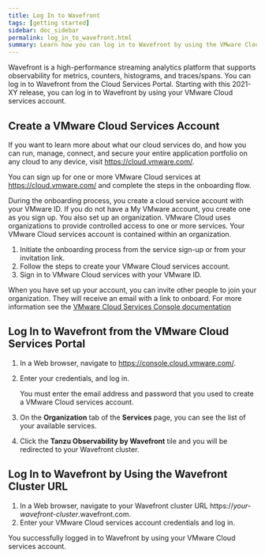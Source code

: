 ```yaml
---
title: Log In to Wavefront
tags: [getting started]
sidebar: doc_sidebar
permalink: log_in_to_wavefront.html
summary: Learn how you can log in to Wavefront by using the VMware Cloud Services Portal.
---
```

Wavefront is a high-performance streaming analytics platform that supports observability for metrics, counters, histograms, and traces/spans. You can log in to Wavefront from the Cloud Services Portal. Starting with this 2021-XY release, you can log in to Wavefront by using your VMware Cloud services account.

## Create a VMware Cloud Services Account

If you want to learn more about what our cloud services do, and how you can run, manage, connect, and secure your entire application portfolio on any cloud to any device, visit https://cloud.vmware.com/.

You can sign up for one or more VMware Cloud services at https://cloud.vmware.com/ and complete the steps in the onboarding flow.

During the onboarding process, you create a cloud service account with your VMware ID. If you do not have a My VMware account, you create one as you sign up. You also set up an organization. VMware Cloud uses organizations to provide controlled access to one or more services. Your VMware Cloud services account is contained within an organization.

1. Initiate the onboarding process from the service sign-up or from your invitation link.
2. Follow the steps to create your VMware Cloud services account.
3. Sign in to VMware Cloud services with your VMware ID.

When you have set up your account, you can invite other people to join your organization. They will receive an email with a link to onboard. For more information see the [VMware Cloud Services Console documentation](https://docs.vmware.com/en/VMware-Cloud-services/services/Using-VMware-Cloud-Services/GUID-20D62AFF-024B-4901-976D-69BFD71BECC8.html)


## Log In to Wavefront from the VMware Cloud Services Portal

1. In a Web browser, navigate to https://console.cloud.vmware.com/.
2. Enter your credentials, and log in. 

   You must enter the email address and password that you used to create a VMware Cloud services account.

3. On the **Organization** tab of the **Services** page, you can see the list of your available services.
4. Click the **Tanzu Observability by Wavefront** tile and you will be redirected to your Wavefront cluster.

## Log In to Wavefront by Using the Wavefront Cluster URL

1. In a Web browser, navigate to your Wavefront cluster URL https://*your-wavefront-cluster*.wavefront.com.
2. Enter your VMware Cloud services account credentials and log in.
   
You successfully logged in to Wavefront by using your VMware Cloud services account.
